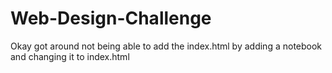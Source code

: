 # Web-Design-Challenge

Okay got around not being able to add the index.html by adding a notebook and changing it to index.html